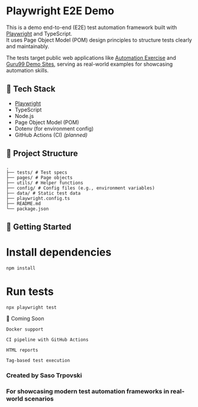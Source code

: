 # Playwright E2E Demo

This is a demo end-to-end (E2E) test automation framework built with [Playwright](https://playwright.dev/) and TypeScript.  
It uses Page Object Model (POM) design principles to structure tests clearly and maintainably.

The tests target public web applications like [Automation Exercise](https://automationexercise.com/) and [Guru99 Demo Sites](https://demo.guru99.com/test/newtours/), serving as real-world examples for showcasing automation skills.

## 🔧 Tech Stack

- [Playwright](https://playwright.dev/)
- TypeScript
- Node.js
- Page Object Model (POM)
- Dotenv (for environment config)
- GitHub Actions (CI) *(planned)*

## 📁 Project Structure
```
.
├── tests/ # Test specs
├── pages/ # Page objects
├── utils/ # Helper functions
├── config/ # Config files (e.g., environment variables)
├── data/ # Static test data
├── playwright.config.ts
├── README.md
└── package.json
```

## 🚀 Getting Started


# Install dependencies
```
npm install
```
# Run tests
```
npx playwright test
```
📌 Coming Soon

    Docker support

    CI pipeline with GitHub Actions

    HTML reports

    Tag-based test execution

   ### Created by Saso Trpovski
  ### For showcasing modern test automation frameworks in real-world scenarios
